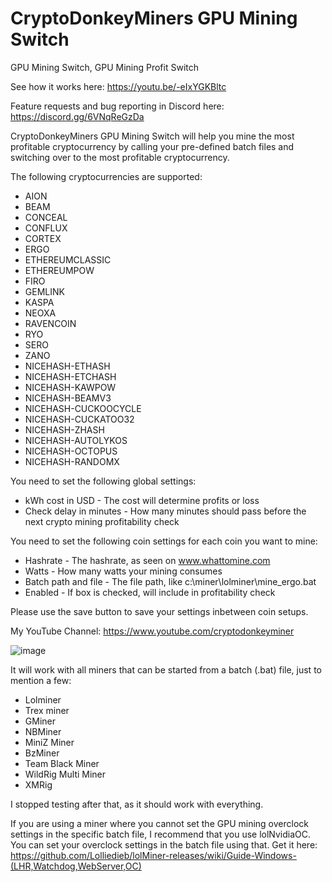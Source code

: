 # CryptoDonkeyMiners GPU Mining Switch
GPU Mining Switch, GPU Mining Profit Switch

See how it works here: https://youtu.be/-eIxYGKBltc

Feature requests and bug reporting in Discord here: https://discord.gg/6VNqReGzDa

CryptoDonkeyMiners GPU Mining Switch will help you mine the most profitable cryptocurrency by calling your pre-defined batch files and switching over to the most profitable cryptocurrency.

The following cryptocurrencies are supported:
* AION
* BEAM
* CONCEAL
* CONFLUX
* CORTEX
* ERGO
* ETHEREUMCLASSIC
* ETHEREUMPOW
* FIRO
* GEMLINK
* KASPA
* NEOXA
* RAVENCOIN
* RYO
* SERO
* ZANO
* NICEHASH-ETHASH
* NICEHASH-ETCHASH
* NICEHASH-KAWPOW
* NICEHASH-BEAMV3
* NICEHASH-CUCKOOCYCLE
* NICEHASH-CUCKATOO32
* NICEHASH-ZHASH
* NICEHASH-AUTOLYKOS
* NICEHASH-OCTOPUS
* NICEHASH-RANDOMX

You need to set the following global settings:
* kWh cost in USD - The cost will determine profits or loss
* Check delay in minutes - How many minutes should pass before the next crypto mining profitability check

You need to set the following coin settings for each coin you want to mine:
* Hashrate - The hashrate, as seen on www.whattomine.com
* Watts - How many watts your mining consumes
* Batch path and file - The file path, like c:\miner\lolminer\mine_ergo.bat
* Enabled - If box is checked, will include in profitability check

Please use the save button to save your settings inbetween coin setups.

My YouTube Channel: https://www.youtube.com/cryptodonkeyminer

![image](https://user-images.githubusercontent.com/89296512/192139111-78c13f36-3265-4321-89c4-6c4deafeda46.png)

It will work with all miners that can be started from a batch (.bat) file, just to mention a few:
* Lolminer
* Trex miner
* GMiner
* NBMiner
* MiniZ Miner
* BzMiner
* Team Black Miner
* WildRig Multi Miner
* XMRig

I stopped testing after that, as it should work with everything.

If you are using a miner where you cannot set the GPU mining overclock settings in the specific batch file, I recommend that you use lolNvidiaOC. You can set your overclock settings in the batch file using that. Get it here:
https://github.com/Lolliedieb/lolMiner-releases/wiki/Guide-Windows-(LHR,Watchdog,WebServer,OC)


